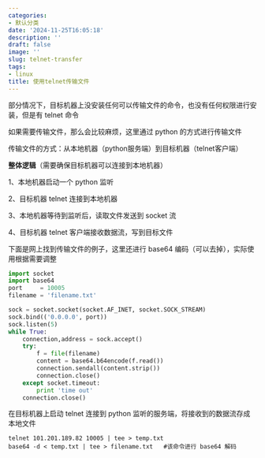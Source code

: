 ```yaml
---
categories:
- 默认分类
date: '2024-11-25T16:05:18'
description: ''
draft: false
image: ''
slug: telnet-transfer
tags:
- linux
title: 使用telnet传输文件
---
```


部分情况下，目标机器上没安装任何可以传输文件的命令，也没有任何权限进行安装，但是有 telnet 命令

如果需要传输文件，那么会比较麻烦，这里通过 python 的方式进行传输文件

传输文件的方式：从本地机器（python服务端）到目标机器（telnet客户端）

**整体逻辑**（需要确保目标机器可以连接到本地机器）

1、本地机器启动一个 python 监听

2、目标机器 telnet 连接到本地机器

3、本地机器等待到监听后，读取文件发送到 socket 流

4、目标机器 telnet 客户端接收数据流，写到目标文件

下面是网上找到传输文件的例子，这里还进行 base64 编码（可以去掉），实际使用根据需要调整

```python
import socket
import base64
port     = 10005
filename = 'filename.txt'

sock = socket.socket(socket.AF_INET, socket.SOCK_STREAM)
sock.bind(('0.0.0.0', port))
sock.listen(5)
while True:
    connection,address = sock.accept()
    try:
        f = file(filename)
        content = base64.b64encode(f.read())
        connection.sendall(content.strip())
        connection.close()
    except socket.timeout:
        print 'time out'
    connection.close()
```

在目标机器上启动 telnet 连接到 python 监听的服务端，将接收到的数据流存成本地文件

```shell
telnet 101.201.189.82 10005 | tee > temp.txt
base64 -d < temp.txt | tee > filename.txt   #该命令进行 base64 解码
```
